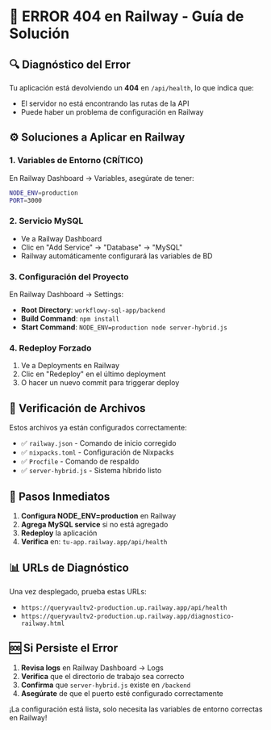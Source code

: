 # 🚨 ERROR 404 en Railway - Guía de Solución

## 🔍 Diagnóstico del Error

Tu aplicación está devolviendo un **404** en `/api/health`, lo que indica que:
- El servidor no está encontrando las rutas de la API
- Puede haber un problema de configuración en Railway

## ⚙️ Soluciones a Aplicar en Railway

### 1. **Variables de Entorno (CRÍTICO)**
En Railway Dashboard → Variables, asegúrate de tener:
```bash
NODE_ENV=production
PORT=3000
```

### 2. **Servicio MySQL**
- Ve a Railway Dashboard
- Clic en "Add Service" → "Database" → "MySQL"
- Railway automáticamente configurará las variables de BD

### 3. **Configuración del Proyecto**
En Railway Dashboard → Settings:
- **Root Directory**: `workflowy-sql-app/backend`
- **Build Command**: `npm install`
- **Start Command**: `NODE_ENV=production node server-hybrid.js`

### 4. **Redeploy Forzado**
1. Ve a Deployments en Railway
2. Clic en "Redeploy" en el último deployment
3. O hacer un nuevo commit para triggerar deploy

## 🔧 Verificación de Archivos

Estos archivos ya están configurados correctamente:
- ✅ `railway.json` - Comando de inicio corregido
- ✅ `nixpacks.toml` - Configuración de Nixpacks
- ✅ `Procfile` - Comando de respaldo
- ✅ `server-hybrid.js` - Sistema híbrido listo

## 🎯 Pasos Inmediatos

1. **Configura NODE_ENV=production** en Railway
2. **Agrega MySQL service** si no está agregado
3. **Redeploy** la aplicación
4. **Verifica** en: `tu-app.railway.app/api/health`

## 📊 URLs de Diagnóstico

Una vez desplegado, prueba estas URLs:
- `https://queryvaultv2-production.up.railway.app/api/health`
- `https://queryvaultv2-production.up.railway.app/diagnostico-railway.html`

## 🆘 Si Persiste el Error

1. **Revisa logs** en Railway Dashboard → Logs
2. **Verifica** que el directorio de trabajo sea correcto
3. **Confirma** que `server-hybrid.js` existe en `/backend`
4. **Asegúrate** de que el puerto esté configurado correctamente

¡La configuración está lista, solo necesita las variables de entorno correctas en Railway!